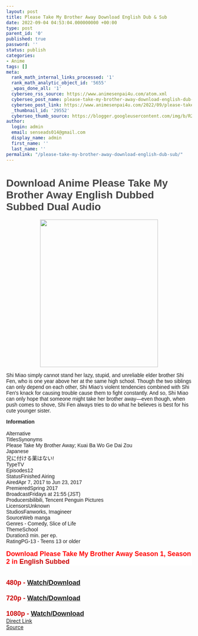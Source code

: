 ```yaml
---
layout: post
title: Please Take My Brother Away Download English Dub & Sub
date: 2022-09-04 04:53:04.000000000 +00:00
type: post
parent_id: '0'
published: true
password: ''
status: publish
categories:
- Anime
tags: []
meta:
  rank_math_internal_links_processed: '1'
  rank_math_analytic_object_id: '5655'
  _wpas_done_all: '1'
  cyberseo_rss_source: https://www.animesenpai4u.com/atom.xml
  cyberseo_post_name: please-take-my-brother-away-download-english-dub-sub
  cyberseo_post_link: https://www.animesenpai4u.com/2022/09/please-take-my-brother-away-download.html
  _thumbnail_id: '29552'
  cyberseo_thumb_source: https://blogger.googleusercontent.com/img/b/R29vZ2xl/AVvXsEgWIWdTralz2ShFsA5-mNRYLUkQFcVGjGaGVx7PVz_nZo8H6RYA8AyYMyLzpNILsuZCEvYEWk6z_2GbE_soRgVO3MXnVQR9NmIUxfd7BUGd2eviya8dzW4C4ja6L20yWTTCFmYfOk4SO7NvTLax5ZmZ1eI1HiTtpAAQIVvdNQzrDCkfs-EQZ6rRbk-A/w320-h400/nanimanga28-20220903-0001.jpg
author:
  login: admin
  email: senseads014@gmail.com
  display_name: admin
  first_name: ''
  last_name: ''
permalink: "/please-take-my-brother-away-download-english-dub-sub/"
---
```

<h1 style="text-align: left;"><span style="color: #444444; font-family: arial;">Download Anime&nbsp;Please Take My Brother Away English Dubbed Subbed Dual Audio&nbsp;</span></h1>
<div class="separator" style="clear: both; text-align: center;"><a href="https://blogger.googleusercontent.com/img/b/R29vZ2xl/AVvXsEgWIWdTralz2ShFsA5-mNRYLUkQFcVGjGaGVx7PVz_nZo8H6RYA8AyYMyLzpNILsuZCEvYEWk6z_2GbE_soRgVO3MXnVQR9NmIUxfd7BUGd2eviya8dzW4C4ja6L20yWTTCFmYfOk4SO7NvTLax5ZmZ1eI1HiTtpAAQIVvdNQzrDCkfs-EQZ6rRbk-A/s1350/nanimanga28-20220903-0001.jpg" style="margin-left: 1em; margin-right: 1em;"><span style="font-family: arial;"><img border="0" data-original-height="1350" data-original-width="1080" height="400" src="{{ site.baseurl }}/assets/2022/09/nanimanga28-20220903-0001.jpg" width="320" /></span></a></div>
<p><span style="font-family: arial;">Shi Miao simply cannot stand her lazy, stupid, and unreliable elder brother Shi Fen, who is one year above her at the same high school. Though the two siblings can only depend on each other, Shi Miao's violent tendencies combined with Shi Fen's knack for causing trouble cause them to fight constantly. And so, Shi Miao can only hope that someone might take her brother away—even though, when push comes to shove, Shi Fen always tries to do what he believes is best for his cute younger sister.</span>
<div><span style="font-family: arial;"><b>Information</b></span></div>
<div><span style="font-family: arial;"><br /></span></div>
<div><span style="font-family: arial;">Alternative</span></div>
<div><span style="font-family: arial;">TitlesSynonyms</span></div>
<div><span style="font-family: arial;">Please Take My Brother Away; Kuai Ba Wo Ge Dai Zou</span></div>
<div><span style="font-family: arial;">Japanese</span></div>
<div><span style="font-family: arial;">兄に付ける薬はない!</span></div>
<div><span style="font-family: arial;">TypeTV</span></div>
<div><span style="font-family: arial;">Episodes12</span></div>
<div><span style="font-family: arial;">StatusFinished Airing</span></div>
<div><span style="font-family: arial;">AiredApr 7, 2017 to Jun 23, 2017</span></div>
<div><span style="font-family: arial;">PremieredSpring 2017</span></div>
<div><span style="font-family: arial;">BroadcastFridays at 21:55 (JST)</span></div>
<div><span style="font-family: arial;">Producersbilibili, Tencent Penguin Pictures</span></div>
<div><span style="font-family: arial;">LicensorsUnknown</span></div>
<div><span style="font-family: arial;">StudiosFanworks, Imagineer</span></div>
<div><span style="font-family: arial;">SourceWeb manga</span></div>
<div><span style="font-family: arial;">Genres - Comedy, Slice of Life</span></div>
<div><span style="font-family: arial;">ThemeSchool</span></div>
<div><span style="font-family: arial;">Duration3 min. per ep.</span></div>
<div><span style="font-family: arial;">RatingPG-13 - Teens 13 or older</span></div>
<div><span style="font-family: arial;"><br /></span></div>
<div>
<h2 style="background: 0px 0px rgb(255, 255, 255); border: 0px; font-family: Hanuman, Ruda, sans-serif; font-size: 24px; margin: 0px 0px 15px; outline: 0px; padding: 0px; vertical-align: baseline;"><span style="background: 0px 0px; border: 0px; color: red; font-family: arial; font-size: large; outline: 0px; padding: 0px; vertical-align: baseline;">Download Please Take My Brother Away Season 1, Season 2 in </span><span style="background: 0px 0px; border: 0px; font-family: arial; font-size: large; outline: 0px; padding: 0px; vertical-align: baseline;"><span style="color: #cc0000;">English Subbed&nbsp;</span></span></h2>
</div>
<div><span style="background: 0px 0px; border: 0px; font-family: arial; font-size: large; outline: 0px; padding: 0px; vertical-align: baseline;"><span style="color: #cc0000;"><br /></span></span></div>
<div><span style="background: 0px 0px; border: 0px; font-family: arial; font-size: large; outline: 0px; padding: 0px; vertical-align: baseline;"><span style="color: #cc0000;"><b>480p - <a href="https://mega.nz/folder/mUAR1ICS#mLEKR12yro4abfW4XYVvwA" target="_blank" rel="noopener">Watch/Download</a></b></span></span></div>
<div><span style="background: 0px 0px; border: 0px; font-family: arial; font-size: large; outline: 0px; padding: 0px; vertical-align: baseline;"><span style="color: #cc0000;"><b><br /></b></span></span></div>
<div><span style="background: 0px 0px; border: 0px; font-family: arial; font-size: large; outline: 0px; padding: 0px; vertical-align: baseline;"><span style="color: #cc0000;"><b>720p - <a href="https://mega.nz/folder/mUAR1ICS#mLEKR12yro4abfW4XYVvwA" target="_blank" rel="noopener">Watch/Download</a></b></span></span></div>
<div><span style="background: 0px 0px; border: 0px; font-family: arial; font-size: large; outline: 0px; padding: 0px; vertical-align: baseline;"><span style="color: #cc0000;"><b><br /></b></span></span></div>
<div><span style="background: 0px 0px; border: 0px; font-family: arial; font-size: large; outline: 0px; padding: 0px; vertical-align: baseline;"><span style="color: #cc0000;"><b>1080p - <a href="https://mega.nz/folder/mUAR1ICS#mLEKR12yro4abfW4XYVvwA" target="_blank" rel="noopener">Watch/Download</a></b></span></span></div>
<link rel="stylesheet" href="https://cdnjs.cloudflare.com/ajax/libs/font-awesome/4.7.0/css/font-awesome.min.css" />
<div class="divbtn"> <a href="https://handymansurrender.com/fihup8buzv?key=94550f7ce39444073321dde3b8782f97" class="btn"><i class="fa fa-download"></i> Direct Link</a> <br /><a href="https://www.animesenpai4u.com/2022/09/please-take-my-brother-away-download.html">Source</a> </div>
